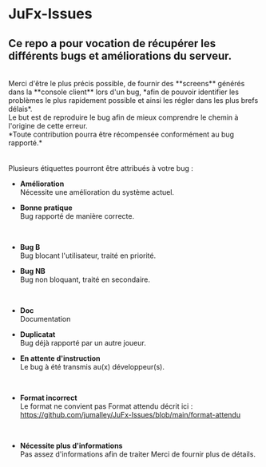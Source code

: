 # JuFx-Issues

## Ce repo a pour vocation de récupérer les différents bugs et améliorations du serveur.
 <br>
Merci d'être le plus précis possible, de fournir des **screens** générés dans la **console client** lors d'un bug, *afin de pouvoir identifier les problèmes le plus rapidement possible et ainsi les régler dans les plus brefs délais*.
 <br>
Le but est de reproduire le bug afin de mieux comprendre le chemin à l'origine de cette erreur.
 <br>
*Toute contribution pourra être récompensée conformément au bug rapporté.*
 <br>
 <br>
 <br>
Plusieurs étiquettes pourront être attribués à votre bug :

* **Amélioration** <br>
Nécessite une amélioration du système actuel.
  <br>
  
* **Bonne pratique** <br>
Bug rapporté de manière correcte.
 <br>
 
* **Bug B** <br>
Bug blocant l'utilisateur, traité en priorité.
  <br>
 
 * **Bug NB** <br>
Bug non bloquant, traité en secondaire.
  <br>
 
* **Doc** <br>
Documentation
  <br>
 
* **Duplicatat** <br>
Bug déjà rapporté par un autre joueur.
  <br>
 
* **En attente d'instruction** <br>
Le bug à été transmis au(x) développeur(s).
 <br> 
 
* **Format incorrect** <br>
Le format ne convient pas
Format attendu décrit ici : <br>
https://github.com/jumalley/JuFx-Issues/blob/main/format-attendu
 <br>

* **Nécessite plus d'informations** <br>
Pas assez d'informations afin de traiter
Merci de fournir plus de détails.
